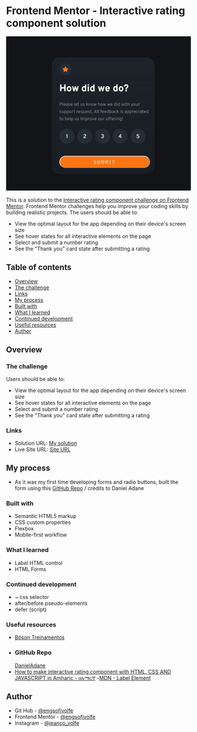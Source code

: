# Frontend Mentor - Interactive rating component solution

![Design preview for the Interactive rating component coding challenge](./images/screenshot.png)

This is a solution to the [Interactive rating component challenge on Frontend Mentor](https://www.frontendmentor.io/challenges/interactive-rating-component-koxpeBUmI). Frontend Mentor challenges help you improve your coding skills by building realistic projects.
The users should be able to:
- View the optimal layout for the app depending on their device's screen size
- See hover states for all interactive elements on the page
- Select and submit a number rating
- See the "Thank you" card state after submitting a rating

## Table of contents

  - [Overview](#overview)
  - [The challenge](#the-challenge)
  - [Links](#links)
  - [My process](#my-process)
  - [Built with](#built-with)
  - [What I learned](#what-i-learned)
  - [Continued development](#continued-development)
  - [Useful resources](#useful-resources)
  - [Author](#author)

## Overview

### The challenge

Users should be able to:

- View the optimal layout for the app depending on their device's screen size
- See hover states for all interactive elements on the page
- Select and submit a number rating
- See the "Thank you" card state after submitting a rating

### Links

- Solution URL: [My solution](https://github.com/engsofjvolfe/frontendmentor/tree/main/interactive-rating-component-main)
- Live Site URL: [Site URL](http://jvolfe-rate-component.netlify.app)

## My process

- As it was my first time developing forms and radio buttons, built the form using this [GitHub Repo](#github-repo)
  / credits to Daniel Adane

### Built with

- Semantic HTML5 markup
- CSS custom properties
- Flexbox
- Mobile-first workflow

### What I learned

- Label HTML control
- HTML Forms

### Continued development

- ~ css selector
- after/before pseudo-elements
- defer (script)

### Useful resources

- [Bóson Treinamentos](https://www.youtube.com/watch?v=XOGaBMM3O10)
- ### GitHub Repo
  [DanielAdane](https://github.com/DanielAdane/interactive-rating-component/blob/main/styles.css)
- [How to make interactive rating component with HTML, CSS AND JAVASCRIPT in Amharic - በአማርኛ](https://www.youtube.com/watch?v=Vh70JL7ukKc) -[MDN - Label Element](https://developer.mozilla.org/en-US/docs/Web/HTML/Element/label)

## Author

- Git Hub - [@engsofjvolfe](https://github.com/engsofjvolfem)
- Frontend Mentor - [@engsofjvolfe](https://www.frontendmentor.io/profile/engsofjvolfe)
- Instagram - [@jeanco_volfe](https://www.instagram.com/jeanco_volfe/)
